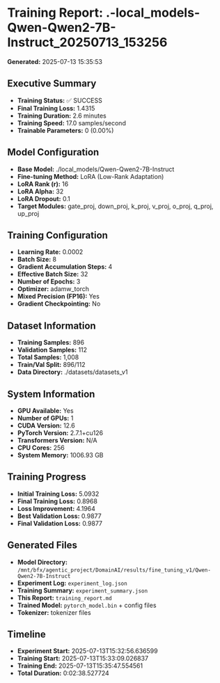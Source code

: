 # Training Report: .-local_models-Qwen-Qwen2-7B-Instruct_20250713_153256

**Generated:** 2025-07-13 15:35:53

## Executive Summary
- **Training Status:** ✅ SUCCESS
- **Final Training Loss:** 1.4315
- **Training Duration:** 2.6 minutes
- **Training Speed:** 17.0 samples/second
- **Trainable Parameters:** 0 (0.00%)

## Model Configuration
- **Base Model:** ./local_models/Qwen-Qwen2-7B-Instruct
- **Fine-tuning Method:** LoRA (Low-Rank Adaptation)
- **LoRA Rank (r):** 16
- **LoRA Alpha:** 32
- **LoRA Dropout:** 0.1
- **Target Modules:** gate_proj, down_proj, k_proj, v_proj, o_proj, q_proj, up_proj

## Training Configuration
- **Learning Rate:** 0.0002
- **Batch Size:** 8
- **Gradient Accumulation Steps:** 4
- **Effective Batch Size:** 32
- **Number of Epochs:** 3
- **Optimizer:** adamw_torch
- **Mixed Precision (FP16):** Yes
- **Gradient Checkpointing:** No

## Dataset Information
- **Training Samples:** 896
- **Validation Samples:** 112
- **Total Samples:** 1,008
- **Train/Val Split:** 896/112
- **Data Directory:** ./datasets/datasets_v1

## System Information
- **GPU Available:** Yes
- **Number of GPUs:** 1
- **CUDA Version:** 12.6
- **PyTorch Version:** 2.7.1+cu126
- **Transformers Version:** N/A
- **CPU Cores:** 256
- **System Memory:** 1006.93 GB

## Training Progress
- **Initial Training Loss:** 5.0932
- **Final Training Loss:** 0.8968
- **Loss Improvement:** 4.1964
- **Best Validation Loss:** 0.9877
- **Final Validation Loss:** 0.9877

## Generated Files
- **Model Directory:** `/mnt/bfx/agentic_project/DomainAI/results/fine_tuning_v1/Qwen-Qwen2-7B-Instruct`
- **Experiment Log:** `experiment_log.json`
- **Training Summary:** `experiment_summary.json`
- **This Report:** `training_report.md`
- **Trained Model:** `pytorch_model.bin` + config files
- **Tokenizer:** tokenizer files

## Timeline
- **Experiment Start:** 2025-07-13T15:32:56.636599
- **Training Start:** 2025-07-13T15:33:09.026837
- **Training End:** 2025-07-13T15:35:47.554561
- **Total Duration:** 0:02:38.527724

